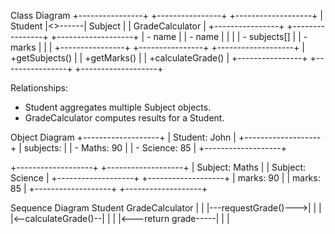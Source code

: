 
Class Diagram
+----------------+        +----------------+        +-------------------+
|   Student      |<>------|   Subject      |        |  GradeCalculator  |
+----------------+        +----------------+        +-------------------+
| - name         |        | - name         |        |                   |
| - subjects[]   |        | - marks        |        |                   |
+----------------+        +----------------+        +-------------------+
| +getSubjects() |        | +getMarks()    |        | +calculateGrade() |
+----------------+        +----------------+        +-------------------+

Relationships:
- Student aggregates multiple Subject objects.
- GradeCalculator computes results for a Student.


Object Diagram
+-------------------+
|   Student: John   |
+-------------------+
| subjects:         |
|  - Maths: 90      |
|  - Science: 85    |
+-------------------+

+-------------------+    +-------------------+
| Subject: Maths    |    | Subject: Science  |
+-------------------+    +-------------------+
| marks: 90         |    | marks: 85         |
+-------------------+    +-------------------+


Sequence Diagram
Student           GradeCalculator
   |                     |
   |---requestGrade()--->|
   |                     |
   |<--calculateGrade()--|
   |                     |
   |<---return grade-----|
   |                     |